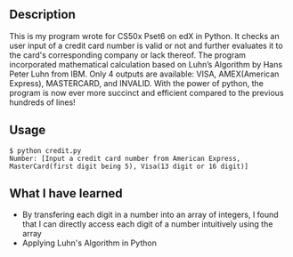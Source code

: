 ## Description
This is my program wrote for CS50x Pset6 on edX in Python. It checks an user input of a credit card number is valid or not and further evaluates it to the card's corresponding company or lack thereof. The program incorporated mathematical calculation based on Luhn’s Algorithm by Hans Peter Luhn from IBM. Only 4 outputs are available: VISA, AMEX(American Express), MASTERCARD, and INVALID. With the power of python, the program is now ever more succinct and efficient compared to the previous hundreds of lines!

## Usage
```
$ python credit.py
Number: [Input a credit card number from American Express, MasterCard(first digit being 5), Visa(13 digit or 16 digit)]
```

## What I have learned 
* By transfering each digit in a number into an array of integers, I found that I can directly access each digit of a number intuitively using the array
* Applying Luhn's Algorithm in Python
